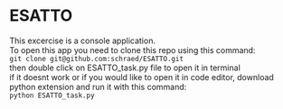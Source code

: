 # ESATTO

This excercise is a console application.\
To open this app you need to clone this repo using this command: \
```git clone git@github.com:schraed/ESATTO.git``` \
then double click on ESATTO_task.py file to open it in terminal \
if it doesnt work or if you would like to open it in code editor, download python extension and run it with this command: \
```python ESATTO_task.py```







